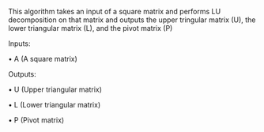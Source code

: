 This algorithm takes an input of a square matrix and performs LU decomposition on that matrix and outputs the upper tringular matrix (U),
the lower triangular matrix (L), and the pivot matrix (P)

Inputs:

• A (A square matrix)

Outputs:

• U (Upper triangular matrix)

• L (Lower triangular matrix)

• P (Pivot matrix)
